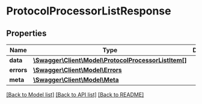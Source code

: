 # ProtocolProcessorListResponse

## Properties
Name | Type | Description | Notes
------------ | ------------- | ------------- | -------------
**data** | [**\Swagger\Client\Model\ProtocolProcessorListItem[]**](ProtocolProcessorListItem.md) |  | [optional] 
**errors** | [**\Swagger\Client\Model\Errors**](Errors.md) |  | [optional] 
**meta** | [**\Swagger\Client\Model\Meta**](Meta.md) |  | [optional] 

[[Back to Model list]](../README.md#documentation-for-models) [[Back to API list]](../README.md#documentation-for-api-endpoints) [[Back to README]](../README.md)


